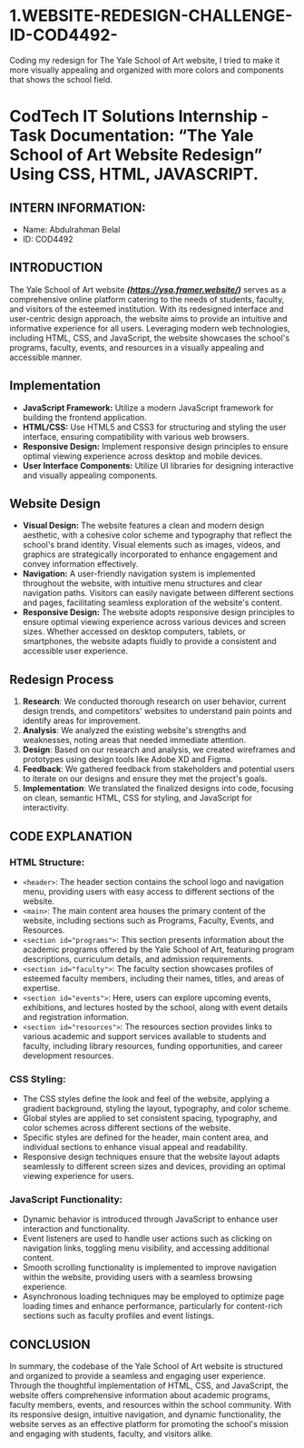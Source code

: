 # 1.WEBSITE-REDESIGN-CHALLENGE-ID-COD4492-
Coding my redesign for The Yale School of Art website, I tried to make it more visually appealing and organized with more colors and components that shows the school field.

# CodTech IT Solutions Internship - Task Documentation: “The Yale School of Art Website Redesign” Using CSS, HTML, JAVASCRIPT.

## INTERN INFORMATION:
- Name: Abdulrahman Belal
- ID: COD4492

## INTRODUCTION
The Yale School of Art website ***(https://ysa.framer.website/)*** serves as a comprehensive online platform catering to the needs of students, faculty, and visitors of the esteemed institution. With its redesigned interface and user-centric design approach, the website aims to provide an intuitive and informative experience for all users. Leveraging modern web technologies, including HTML, CSS, and JavaScript, the website showcases the school's programs, faculty, events, and resources in a visually appealing and accessible manner.

## Implementation
- **JavaScript Framework:** Utilize a modern JavaScript framework for building the frontend application.
- **HTML/CSS:** Use HTML5 and CSS3 for structuring and styling the user interface, ensuring compatibility with various web browsers.
- **Responsive Design:** Implement responsive design principles to ensure optimal viewing experience across desktop and mobile devices.
- **User Interface Components:** Utilize UI libraries for designing interactive and visually appealing components.

## Website Design
- **Visual Design:** The website features a clean and modern design aesthetic, with a cohesive color scheme and typography that reflect the school's brand identity. Visual elements such as images, videos, and graphics are strategically incorporated to enhance engagement and convey information effectively.
- **Navigation:** A user-friendly navigation system is implemented throughout the website, with intuitive menu structures and clear navigation paths. Visitors can easily navigate between different sections and pages, facilitating seamless exploration of the website's content.
- **Responsive Design:** The website adopts responsive design principles to ensure optimal viewing experience across various devices and screen sizes. Whether accessed on desktop computers, tablets, or smartphones, the website adapts fluidly to provide a consistent and accessible user experience.

## Redesign Process
1. **Research**: We conducted thorough research on user behavior, current design trends, and competitors' websites to understand pain points and identify areas for improvement.
2. **Analysis**: We analyzed the existing website's strengths and weaknesses, noting areas that needed immediate attention.
3. **Design**: Based on our research and analysis, we created wireframes and prototypes using design tools like Adobe XD and Figma.
4. **Feedback**: We gathered feedback from stakeholders and potential users to iterate on our designs and ensure they met the project's goals.
5. **Implementation**: We translated the finalized designs into code, focusing on clean, semantic HTML, CSS for styling, and JavaScript for interactivity.

## CODE EXPLANATION
### HTML Structure:
- `<header>`: The header section contains the school logo and navigation menu, providing users with easy access to different sections of the website.
- `<main>`: The main content area houses the primary content of the website, including sections such as Programs, Faculty, Events, and Resources.
- `<section id="programs">`: This section presents information about the academic programs offered by the Yale School of Art, featuring program descriptions, curriculum details, and admission requirements.
- `<section id="faculty">`: The faculty section showcases profiles of esteemed faculty members, including their names, titles, and areas of expertise.
- `<section id="events">`: Here, users can explore upcoming events, exhibitions, and lectures hosted by the school, along with event details and registration information.
- `<section id="resources">`: The resources section provides links to various academic and support services available to students and faculty, including library resources, funding opportunities, and career development resources.

### CSS Styling:
- The CSS styles define the look and feel of the website, applying a gradient background, styling the layout, typography, and color scheme.
- Global styles are applied to set consistent spacing, typography, and color schemes across different sections of the website.
- Specific styles are defined for the header, main content area, and individual sections to enhance visual appeal and readability.
- Responsive design techniques ensure that the website layout adapts seamlessly to different screen sizes and devices, providing an optimal viewing experience for users.

### JavaScript Functionality:
- Dynamic behavior is introduced through JavaScript to enhance user interaction and functionality.
- Event listeners are used to handle user actions such as clicking on navigation links, toggling menu visibility, and accessing additional content.
- Smooth scrolling functionality is implemented to improve navigation within the website, providing users with a seamless browsing experience.
- Asynchronous loading techniques may be employed to optimize page loading times and enhance performance, particularly for content-rich sections such as faculty profiles and event listings.

## CONCLUSION
In summary, the codebase of the Yale School of Art website is structured and organized to provide a seamless and engaging user experience. Through the thoughtful implementation of HTML, CSS, and JavaScript, the website offers comprehensive information about academic programs, faculty members, events, and resources within the school community. With its responsive design, intuitive navigation, and dynamic functionality, the website serves as an effective platform for promoting the school's mission and engaging with students, faculty, and visitors alike.
